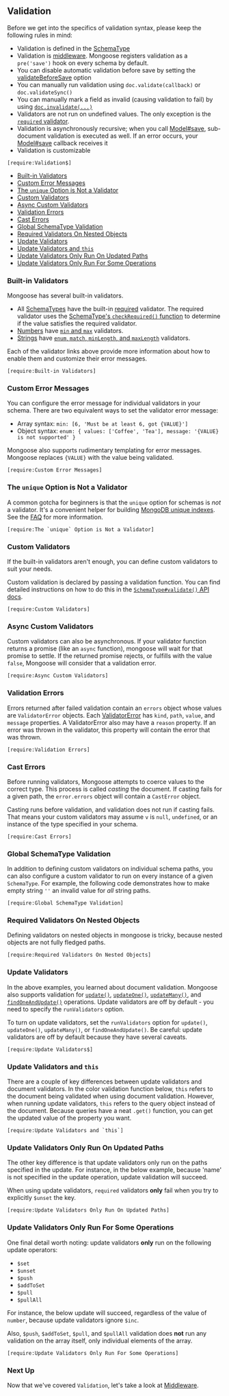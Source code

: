 ## Validation

Before we get into the specifics of validation syntax, please keep the following rules in mind:

- Validation is defined in the [SchemaType](schematypes.html)
- Validation is [middleware](middleware.html). Mongoose registers validation as a `pre('save')` hook on every schema by default.
- You can disable automatic validation before save by setting the [validateBeforeSave](guide.html#validateBeforeSave) option
- You can manually run validation using `doc.validate(callback)` or `doc.validateSync()`
- You can manually mark a field as invalid (causing validation to fail) by using [`doc.invalidate(...)`](api/document.html#document_Document-invalidate)
- Validators are not run on undefined values. The only exception is the [`required` validator](api/schematype.html#schematype_SchemaType-required).
- Validation is asynchronously recursive; when you call [Model#save](api/model.html#model_Model-save), sub-document validation is executed as well. If an error occurs, your [Model#save](api/model.html#model_Model-save) callback receives it
- Validation is customizable

```acquit
[require:Validation$]
```

- [Built-in Validators](#built-in-validators)
- [Custom Error Messages](#custom-error-messages)
- [The `unique` Option is Not a Validator](#the-unique-option-is-not-a-validator)
- [Custom Validators](#custom-validators)
- [Async Custom Validators](#async-custom-validators)
- [Validation Errors](#validation-errors)
- [Cast Errors](#cast-errors)
- [Global SchemaType Validation](#global-schematype-validation)
- [Required Validators On Nested Objects](#required-validators-on-nested-objects)
- [Update Validators](#update-validators)
- [Update Validators and `this`](#update-validators-and-this)
- [Update Validators Only Run On Updated Paths](#update-validators-only-run-on-updated-paths)
- [Update Validators Only Run For Some Operations](#update-validators-only-run-for-some-operations)

### Built-in Validators

Mongoose has several built-in validators.

- All [SchemaTypes](schematypes.html) have the built-in [required](api/schematype.html#schematype_SchemaType-required) validator. The required validator uses the [SchemaType's `checkRequired()` function](api/schematype.html#schematype_SchemaType-checkRequired) to determine if the value satisfies the required validator.
- [Numbers](schematypes.html#numbers) have [`min` and `max`](schematypes.html#number-validators) validators.
- [Strings](schematypes.html#strings) have [`enum`, `match`, `minLength`, and `maxLength`](schematypes.html#string-validators) validators.

Each of the validator links above provide more information about how to enable them and customize their error messages.

```acquit
[require:Built-in Validators]
```

### Custom Error Messages

You can configure the error message for individual validators in your schema. There are two equivalent
ways to set the validator error message:

- Array syntax: `min: [6, 'Must be at least 6, got {VALUE}']`
- Object syntax: `enum: { values: ['Coffee', 'Tea'], message: '{VALUE} is not supported' }`

Mongoose also supports rudimentary templating for error messages.
Mongoose replaces `{VALUE}` with the value being validated.

```acquit
[require:Custom Error Messages]
```

### The `unique` Option is Not a Validator

A common gotcha for beginners is that the `unique` option for schemas
is *not* a validator. It's a convenient helper for building [MongoDB unique indexes](https://www.mongodb.com/docs/manual/core/index-unique/).
See the [FAQ](faq.html) for more information.

```acquit
[require:The `unique` Option is Not a Validator]
```

### Custom Validators

If the built-in validators aren't enough, you can define custom validators
to suit your needs.

Custom validation is declared by passing a validation function.
You can find detailed instructions on how to do this in the
[`SchemaType#validate()` API docs](api/schematype.html#schematype_SchemaType-validate).

```acquit
[require:Custom Validators]
```

### Async Custom Validators

Custom validators can also be asynchronous. If your validator function
returns a promise (like an `async` function), mongoose will wait for that
promise to settle. If the returned promise rejects, or fulfills with
the value `false`, Mongoose will consider that a validation error.

```acquit
[require:Async Custom Validators]
```

### Validation Errors

Errors returned after failed validation contain an `errors` object
whose values are `ValidatorError` objects. Each
[ValidatorError](api/error.html#error_Error-ValidatorError) has `kind`, `path`,
`value`, and `message` properties.
A ValidatorError also may have a `reason` property. If an error was
thrown in the validator, this property will contain the error that was
thrown.

```acquit
[require:Validation Errors]
```

### Cast Errors

Before running validators, Mongoose attempts to coerce values to the
correct type. This process is called _casting_ the document. If
casting fails for a given path, the `error.errors` object will contain
a `CastError` object.

Casting runs before validation, and validation does not run if casting
fails. That means your custom validators may assume `v` is `null`,
`undefined`, or an instance of the type specified in your schema.

```acquit
[require:Cast Errors]
```

### Global SchemaType Validation

In addition to defining custom validators on individual schema paths, you can also configure a custom validator to run on every instance of a given `SchemaType`.
For example, the following code demonstrates how to make empty string `''` an invalid value for _all_ string paths.

```acquit
[require:Global SchemaType Validation]
```

### Required Validators On Nested Objects

Defining validators on nested objects in mongoose is tricky, because
nested objects are not fully fledged paths.

```acquit
[require:Required Validators On Nested Objects]
```

### Update Validators

In the above examples, you learned about document validation. Mongoose also
supports validation for [`update()`](api/query.html#query_Query-update),
[`updateOne()`](api/query.html#query_Query-updateOne),
[`updateMany()`](api/query.html#query_Query-updateMany),
and [`findOneAndUpdate()`](api/query.html#query_Query-findOneAndUpdate) operations.
Update validators are off by default - you need to specify
the `runValidators` option.

To turn on update validators, set the `runValidators` option for
`update()`, `updateOne()`, `updateMany()`, or `findOneAndUpdate()`.
Be careful: update validators are off by default because they have several
caveats.

```acquit
[require:Update Validators$]
```

### Update Validators and `this`

There are a couple of key differences between update validators and
document validators. In the color validation function below, `this` refers
to the document being validated when using document validation.
However, when running update validators, `this` refers to the query object instead of the document.
Because queries have a neat `.get()` function, you can get the updated value of the property you want.

```acquit
[require:Update Validators and `this`]
```

### Update Validators Only Run On Updated Paths

The other key difference is that update validators only run on the paths
specified in the update. For instance, in the below example, because
'name' is not specified in the update operation, update validation will
succeed.

When using update validators, `required` validators **only** fail when
you try to explicitly `$unset` the key.

```acquit
[require:Update Validators Only Run On Updated Paths]
```

### Update Validators Only Run For Some Operations

One final detail worth noting: update validators **only** run on the
following update operators:

- `$set`
- `$unset`
- `$push`
- `$addToSet`
- `$pull`
- `$pullAll`

For instance, the below update will succeed, regardless of the value of
`number`, because update validators ignore `$inc`.

Also, `$push`, `$addToSet`, `$pull`, and `$pullAll` validation does
**not** run any validation on the array itself, only individual elements
of the array.

```acquit
[require:Update Validators Only Run For Some Operations]
```

### Next Up

Now that we've covered `Validation`, let's take a look at [Middleware](middleware.html).
